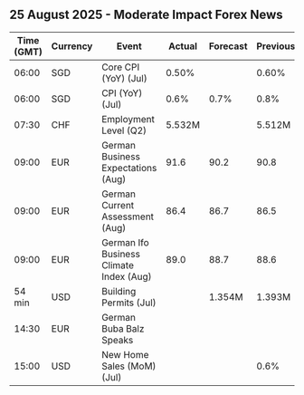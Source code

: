 ## 25 August 2025 - Moderate Impact Forex News

| Time (GMT) | Currency | Event | Actual | Forecast | Previous |
|------|----------|-------|--------|----------|----------|
| 06:00 | SGD | Core CPI (YoY) (Jul) | 0.50% |  | 0.60% |
| 06:00 | SGD | CPI (YoY) (Jul) | 0.6% | 0.7% | 0.8% |
| 07:30 | CHF | Employment Level (Q2) | 5.532M |  | 5.512M |
| 09:00 | EUR | German Business Expectations (Aug) | 91.6 | 90.2 | 90.8 |
| 09:00 | EUR | German Current Assessment (Aug) | 86.4 | 86.7 | 86.5 |
| 09:00 | EUR | German Ifo Business Climate Index (Aug) | 89.0 | 88.7 | 88.6 |
| 54 min | USD | Building Permits (Jul) |  | 1.354M | 1.393M |
| 14:30 | EUR | German Buba Balz Speaks |  |  |  |
| 15:00 | USD | New Home Sales (MoM) (Jul) |  |  | 0.6% |
